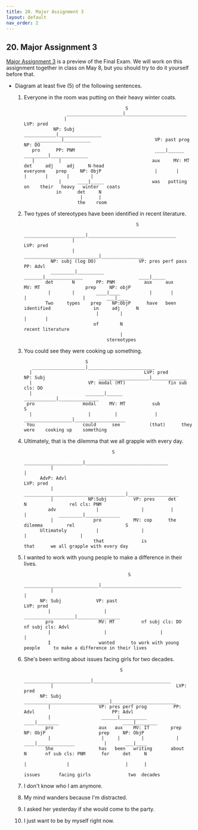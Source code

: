 ```yaml
---
title: 20. Major Assignment 3
layout: default
nav_order: 2
---
```


## 20. Major Assignment 3
[Major Assignment 3](https://canvas.iastate.edu/courses/118016/modules/items/7001804) is a preview of the Final Exam. We will work on this assignment together in class on May 8, but you should try to do it yourself before that.
- Diagram at least five (5) of the following sentences.

  1. Everyone in the room was putting on their heavy winter coats.
     
     ```
                                           S
                     _____________________|_______________________
                    |                                            LVP: pred
                NP: Subj                               ____________|________________
         __________|__________                        VP: past prog              NP: DO
        pro      PP: PNM                              ____|______          _________|______________
        |         |                                  aux     MV: MT       det     adj     adj     N-head
     everyone    prep     NP: ObjP                    |       |            |       |       |        |
                  |      ____|_____                  was   putting on    their   heavy   winter   coats
                 in      det     N
                          |      |
                         the    room
     ```

  2. Two types of stereotypes have been identified in recent literature.
     
     ```
                                               S
                        _______________________|_________________________________
                       |                                                     LVP: pred
                       |                             ____________________________|________________
               NP: subj (log DO)                VP: pres perf pass                           PP: Advl
               _________|__________               _______|______________                     ____|_____
             det       N        PP: PNM           aux     aux       MV: MT                 prep     NP: objP
              |        |        ____|____           |       |         |                     |        ___|____
             Two     types    prep    NP:ObjP      have   been    identified                in     adj      N
                                |        |                                                          |       |  
                               of        N                                                       recent literature
                                         |
                                    stereotypes
     ```

  3. You could see they were cooking up something.
     
     ```
                            S
        ____________________|_________________________
       |                                          LVP: pred
     NP: Subj                    ___________________|_____________
       |                     VP: modal (MT)                fin sub cls: DO
       |                    _______|______            ____________|_______________                              
      pro                  modal     MV: MT          sub                          S
       |                     |         |              |         __________________|___________________
      You                  could      see           (that)      they   were    cooking up    something
     ```

  4. Ultimately, that is the dilemma that we all grapple with every day.
     
     ```
                                      S
                ______________________|_______________________________
               |                                                      |                                    
           AdvP: Advl                                             LVP: pred                                           
               |                ______________________________________|___________________  
               |             NP:Subj          VP: pres     det        N                rel cls: PNM
              adv               |                |          |         |            _________|_____________
               |               pro            MV: cop      the     dilemma         rel                   S     
           Ultimately           |                |                                  |                    |
                               that              is                                that      we all grapple with every day
      ```

  5. I wanted to work with young people to make a difference in their lives.
     
     ```
                                            S
                ____________________________|______________________________
               |                                                           |
           NP: Subj             VP: past                              LVP: pred
              |                    |                    ___________________|________________
             pro                 MV: MT          nf subj cls: DO                 nf subj cls: Advl
              |                    |                    |                                 |
              I                  wanted      to work with young people     to make a difference in their lives
     ```

  6. She's been writing about issues facing girls for two decades.
     
     ```
                                         S
                _________________________|_____________________________
               |                                              LVP: pred
           NP: Subj               ________________________________|________________________
              |                  VP: pres perf prog          PP: Advl                             PP: Advl
              |                   ______|__________          ____|________                        ____|________
             pro                 aux   aux    MV: IT        prep    NP: ObjP                    prep     NP: ObjP
              |                   |     |        |            |     ____|______________           |       ___|____
             She                 has   been   writing       about   N       nf sub cls: PNM      for     det     N
                                                                    |               |                     |      |
                                                                  issues       facing girls              two  decades
     ```

  10. I don't know who I am anymore.
  11. My mind wanders because I'm distracted.
  12. I asked her yesterday if she would come to the party.
  13. I just want to be by myself right now. 
